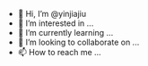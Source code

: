 - 👋 Hi, I’m @yinjiajiu
- 👀 I’m interested in ...
- 🌱 I’m currently learning ...
- 💞️ I’m looking to collaborate on ...
- 📫 How to reach me ...

<!---
yinjiajiu/yinjiajiu is a ✨ special ✨ repository because its `README.md` (this file) appears on your GitHub profile.
You can click the Preview link to take a look at your changes.
--->
